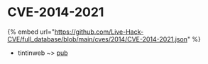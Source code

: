 # CVE-2014-2021
{% embed url="https://github.com/Live-Hack-CVE/full_database/blob/main/cves/2014/CVE-2014-2021.json" %}

* tintinweb ~> [pub](https://www.alice-snow.ru/2014/database/cve-2014-2021/pub-tintinweb)